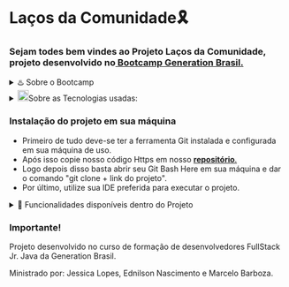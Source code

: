 # Laços da Comunidade🎗️
### Sejam todes bem vindes ao Projeto Laços da Comunidade, projeto desenvolvido no<a href="https://brazil.generation.org/"> <b>Bootcamp Generation Brasil.</b> </a>
 

<details>
  <summary> ♨️ Sobre o Bootcamp </summary>
  
  📖 Desenvolvedor(a) Fullstack Java Jr.<br>
  📆 Junho 2021 - Setembro 2021<br>
  📍 São Paulo - SP, Brasil<br>
  
</details>


<details>
  <summary> <img alt="GIF" src="https://github.com/TheDudeThatCode/TheDudeThatCode/blob/master/Assets/hmm.gif" width="20vw" />Sobre as Tecnologias usadas: </summary>
  
  ## 🖥️ Tecnologias usadas no projeto
  
  **Na parte Back-end utilizamos:**
![Github sql](https://img.shields.io/badge/MySQL-00000F?style=for-the-badge&logo=mysql&logoColor=white)
<img alt="Docker" src="https://img.shields.io/badge/docker-%230db7ed.svg?style=for-the-badge&logo=docker&logoColor=white"/>
<img alt="Java" src="https://img.shields.io/badge/java-%23ED8B00.svg?style=for-the-badge&logo=java&logoColor=white"/>
<img alt = "Springboot" src = "https://img.shields.io/badge/Spring-6DB33F?style=for-the-badge&logo=spring&logoColor=white"/>
  
**Na parte Front-end utilizamos:**
![Github css3](https://img.shields.io/badge/CSS3-1572B6?style=for-the-badge&logo=css3&logoColor=white)
![Github Html5](https://img.shields.io/badge/HTML5-E34F26?style=for-the-badge&logo=html5&logoColor=white)
![Github JavaScript](https://img.shields.io/badge/JavaScript-F7DF1E?style=for-the-badge&logo=javascript&logoColor=black)
<img alt ="Angular" src= "https://img.shields.io/badge/Angular-DD0031?style=for-the-badge&logo=angular&logoColor=white"/>
<img alt =" Bootstrap" src= "https://img.shields.io/badge/Bootstrap-563D7C?style=for-the-badge&logo=bootstrap&logoColor=white"/>
  
</details>


### Instalação do projeto em sua máquina
- Primeiro de tudo deve-se ter a ferramenta Git instalada e configurada em sua máquina de uso.
- Após isso copie nosso código Https em nosso <a href="https://github.com/FelipeFFS93/LacosDaComunidade.git"><b>repositório</b>.</a>
- Logo depois disso basta abrir seu Git Bash Here em sua máquina e dar o comando "git clone + link do projeto".
- Por último, utilize sua IDE preferida para executar o projeto.

<details>
  <summary> 🔰 Funcionalidades disponíveis dentro do Projeto </summary>
  
- [x] Banco de Dados
- [ ] Paginação
- [ ] Front-end
- [ ] Back-end
  </details>

### Importante!

Projeto desenvolvido no curso de formação de desenvolvedores FullStack Jr. Java da Generation Brasil.

Ministrado por: Jessica Lopes, Ednilson Nascimento e Marcelo Barboza.







<!--
<h3>Test</h3>
<table>
  <thead align="center">
    <tr border: none;>
      <td><b>🎁 Nome dos Instrutores</b></td>
      <td><b>⭐ Módulos </b></td>
      <td><b>📬 Linkedin </b></td>
      <td><b>📬 GitHub </b></td>
    </tr>
  </thead>
  <tbody>
    <tr>
      <td> Jessica Lopes </td>
      <!--<td><a href="https://github.com/imkrunal/react-loading-io"><b>React Loading.io Spinners</b></a></td> 
      <td><img alt="Stars" src="https://img.shields.io/github/stars/imkrunal/react-loading-io?style=flat-square&labelColor=343b41"/></td>
      <td><img alt="Downloads" src="https://img.shields.io/npm/dt/react-loading-io?label=Downloads&style=flat-square"/></td>
    </tr>

  </tbody>
</table>
-->

